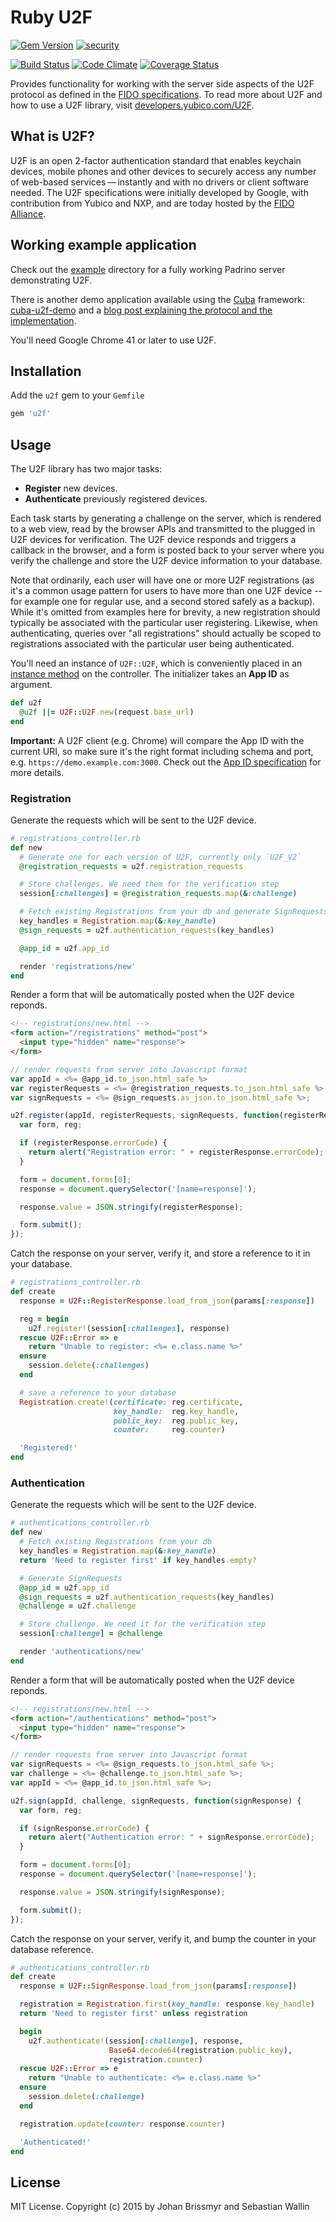 # Ruby U2F

[![Gem Version](https://badge.fury.io/rb/u2f.svg)](https://badge.fury.io/rb/u2f)
[![security](https://hakiri.io/github/castle/ruby-u2f/master.svg)](https://hakiri.io/github/castle/ruby-u2f/master)

[![Build Status](https://travis-ci.org/castle/ruby-u2f.svg?branch=API_v1_1)](https://travis-ci.org/castle/ruby-u2f)
[![Code Climate](https://codeclimate.com/github/castle/ruby-u2f/badges/gpa.svg)](https://codeclimate.com/github/castle/ruby-u2f)
[![Coverage Status](https://img.shields.io/coveralls/castle/ruby-u2f.svg)](https://coveralls.io/r/castle/ruby-u2f)

Provides functionality for working with the server side aspects of the U2F
protocol as defined in the [FIDO specifications](http://fidoalliance.org/specifications/download). To read more about U2F and how to use a U2F library, visit [developers.yubico.com/U2F](http://developers.yubico.com/U2F).

## What is U2F?

U2F is an open 2-factor authentication standard that enables keychain devices, mobile phones and other devices to securely access any number of web-based services — instantly and with no drivers or client software needed. The U2F specifications were initially developed by Google, with contribution from Yubico and NXP, and are today hosted by the [FIDO Alliance](https://fidoalliance.org/).

## Working example application

Check out the [example](https://github.com/castle/ruby-u2f/tree/master/example) directory for a fully working Padrino server demonstrating U2F.

There is another demo application available using the [Cuba](https://github.com/soveran/cuba) framework: [cuba-u2f-demo](https://github.com/badboy/cuba-u2f-demo) and a [blog post explaining the protocol and the implementation](http://fnordig.de/2015/03/06/u2f-demo-application/).

You'll need Google Chrome 41 or later to use U2F.

## Installation

Add the `u2f` gem to your `Gemfile`

```ruby
gem 'u2f'
```

## Usage

The U2F library has two major tasks:

- **Register** new devices.
- **Authenticate** previously registered devices.

Each task starts by generating a challenge on the server, which is rendered to a web view, read by the browser APIs and transmitted to the plugged in U2F devices for verification. The U2F device responds and triggers a callback in the browser, and a form is posted back to your server where you verify the challenge and store the U2F device information to your database.

Note that ordinarily, each user will have one or more U2F registrations (as it's a common usage pattern for users to have more than one U2F device -- for example one for regular use, and a second stored safely as a backup). While it's omitted from examples here for brevity, a new registration should typically be associated with the particular user registering. Likewise, when authenticating, queries over "all registrations" should actually be scoped to registrations associated with the particular user being authenticated.

You'll need an instance of `U2F::U2F`, which is conveniently placed in an [instance method](https://github.com/castle/ruby-u2f/blob/API_v1_1/example/app/helpers/helpers.rb) on the controller. The initializer takes an **App ID** as argument.

```ruby
def u2f
  @u2f ||= U2F::U2F.new(request.base_url)
end
```

**Important:** A U2F client (e.g. Chrome) will compare the App ID with the current URI, so make sure it's the right format including schema and port, e.g. `https://demo.example.com:3000`. Check out the [App ID specification](https://developers.yubico.com/U2F/App_ID.html) for more details.

### Registration

Generate the requests which will be sent to the U2F device.

```ruby
# registrations_controller.rb
def new
  # Generate one for each version of U2F, currently only `U2F_V2`
  @registration_requests = u2f.registration_requests

  # Store challenges. We need them for the verification step
  session[:challenges] = @registration_requests.map(&:challenge)

  # Fetch existing Registrations from your db and generate SignRequests
  key_handles = Registration.map(&:key_handle)
  @sign_requests = u2f.authentication_requests(key_handles)

  @app_id = u2f.app_id

  render 'registrations/new'
end
```

Render a form that will be automatically posted when the U2F device reponds.

```html
<!-- registrations/new.html -->
<form action="/registrations" method="post">
  <input type="hidden" name="response">
</form>
```

```javascript
// render requests from server into Javascript format
var appId = <%= @app_id.to_json.html_safe %>
var registerRequests = <%= @registration_requests.to_json.html_safe %>;
var signRequests = <%= @sign_requests.as_json.to_json.html_safe %>;

u2f.register(appId, registerRequests, signRequests, function(registerResponse) {
  var form, reg;

  if (registerResponse.errorCode) {
    return alert("Registration error: " + registerResponse.errorCode);
  }

  form = document.forms[0];
  response = document.querySelector('[name=response]');

  response.value = JSON.stringify(registerResponse);

  form.submit();
});
```

Catch the response on your server, verify it, and store a reference to it in your database.

```ruby
# registrations_controller.rb
def create
  response = U2F::RegisterResponse.load_from_json(params[:response])

  reg = begin
    u2f.register!(session[:challenges], response)
  rescue U2F::Error => e
    return "Unable to register: <%= e.class.name %>"
  ensure
    session.delete(:challenges)
  end

  # save a reference to your database
  Registration.create!(certificate: reg.certificate,
                       key_handle:  reg.key_handle,
                       public_key:  reg.public_key,
                       counter:     reg.counter)

  'Registered!'
end
```

### Authentication

Generate the requests which will be sent to the U2F device.

```ruby
# authentications_controller.rb
def new
  # Fetch existing Registrations from your db
  key_handles = Registration.map(&:key_handle)
  return 'Need to register first' if key_handles.empty?

  # Generate SignRequests
  @app_id = u2f.app_id
  @sign_requests = u2f.authentication_requests(key_handles)
  @challenge = u2f.challenge

  # Store challenge. We need it for the verification step
  session[:challenge] = @challenge

  render 'authentications/new'
end
```

Render a form that will be automatically posted when the U2F device reponds.

```html
<!-- registrations/new.html -->
<form action="/authentications" method="post">
  <input type="hidden" name="response">
</form>
```

```javascript
// render requests from server into Javascript format
var signRequests = <%= @sign_requests.to_json.html_safe %>;
var challenge = <%= @challenge.to_json.html_safe %>;
var appId = <%= @app_id.to_json.html_safe %>;

u2f.sign(appId, challenge, signRequests, function(signResponse) {
  var form, reg;

  if (signResponse.errorCode) {
    return alert("Authentication error: " + signResponse.errorCode);
  }

  form = document.forms[0];
  response = document.querySelector('[name=response]');

  response.value = JSON.stringify(signResponse);

  form.submit();
});
```

Catch the response on your server, verify it, and bump the counter in your database reference.

```ruby
# authentications_controller.rb
def create
  response = U2F::SignResponse.load_from_json(params[:response])

  registration = Registration.first(key_handle: response.key_handle)
  return 'Need to register first' unless registration

  begin
    u2f.authenticate!(session[:challenge], response,
                      Base64.decode64(registration.public_key),
                      registration.counter)
  rescue U2F::Error => e
    return "Unable to authenticate: <%= e.class.name %>"
  ensure
    session.delete(:challenge)
  end

  registration.update(counter: response.counter)

  'Authenticated!'
end
```

## License

MIT License. Copyright (c) 2015 by Johan Brissmyr and Sebastian Wallin
